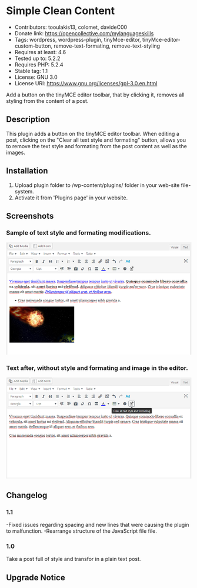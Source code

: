 # Simple Clean Content

* Contributors: tooulakis13, colomet, davideC00
* Donate link: https://opencollective.com/mylanguageskills
* Tags: wordpress, wordpress-plugin, tinyMce-editor, tinyMce-editor-custom-button, remove-text-formating, remove-text-styling
* Requires at least: 4.6
* Tested up to: 5.2.2
* Requires PHP: 5.2.4
* Stable tag: 1.1
* License: GNU 3.0
* License URI: https://www.gnu.org/licenses/gpl-3.0.en.html

Add a button on the tinyMCE editor toolbar, that by clicking it, removes all styling from the content of a post.

## Description

This plugin adds a button on the tinyMCE editor toolbar. When editing a post, clicking on the "Clear all text style
and formating" button, allows you to remove the text style and formating from the post content as well as the images.

## Installation

1. Upload plugin folder to /wp-content/plugins/ folder in your web-site file-system.
2. Activate it from 'Plugins page' in your website.

## Screenshots

### Sample of text style and formating modifications.
![Sample of text style and formating modifications](/assets/Screenshot-1.PNG)

### Text after, without style and formating and image in the editor.
![Example](/assets/Screenshot-2.PNG)

## Changelog

### 1.1
-Fixed issues regarding spacing and new lines that were causing the plugin to malfunction.
-Rearrange structure of the JavaScript file file.

### 1.0
Take a post full of style and transfor in a plain text post.

## Upgrade Notice

